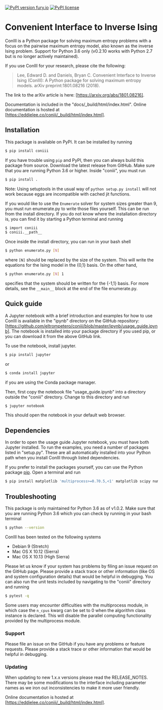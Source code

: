 [![PyPI version fury.io](https://badge.fury.io/py/coniii.svg)](https://pypi.python.org/pypi/coniii/) [![PyPI license](https://img.shields.io/pypi/l/coniii.svg)](https://pypi.python.org/pypi/coniii/)

# Convenient Interface to Inverse Ising

ConIII is a Python package for solving maximum entropy problems with a focus on the pairwise maximum
entropy model, also known as the inverse Ising problem. Support for Python 3.6 only (v0.2.10 works
with Python 2.7 but is no longer actively maintained).

If you use ConIII for your research, please cite the following:
> Lee, Edward D. and Daniels, Bryan C.  Convenient Interface to Inverse Ising (ConIII): A Python package for solving maximum entropy models.  arXiv preprint:1801.08216 (2018).

The link to the arXiv article is here: [https://arxiv.org/abs/1801.08216]. 

Documentation is included in the "docs/\_build/html/index.html". Online documentation is hosted at
[https://eddielee.co/coniii/_build/html/index.html].

## Installation
This package is available on PyPI. It can be installed by running  
```bash
$ pip install coniii
```

If you have trouble using `pip` and PyPI, then you can always build this package from source.
Download the latest release from GitHub. Make sure that you are running Python 3.6 or higher.  Inside
"coniii", you must run
```bash
$ pip install .
```

Note: Using setuptools in the usual way of `python setup.py install` will not work because eggs are
incompatible with cached jit functions.

If you would like to use the `Enumerate` solver for system sizes greater than 9, you must run
enumerate.py to write those files yourself. This can be run from the install directory.  If you do
not know where the installation directory is, you can find it by starting a Python terminal and
running
```bash
$ import coniii
$ coniii.__path__
```

Once inside the install directory, you can run in your bash shell
```bash
$ python enumerate.py [N]
```

where `[N]` should be replaced by the size of the system. This will write the equations for the Ising model in
the {0,1} basis. On the other hand,

```bash
$ python enumerate.py [N] 1
```

specifies that the system should be written for the {-1,1} basis.  For more details, see the `__main__`
block at the end of the file enumerate.py.

## Quick guide

A Jupyter notebook with a brief introduction and examples for how to use ConIII is available in the "ipynb"
directory on the GitHub repository:
[https://github.com/eltrompetero/coniii/blob/master/ipynb/usage_guide.ipynb].  The notebook is installed into
your package directory if you used pip, or you can download it from the above GitHub link.

To use the notebook, install jupyter.
```bash
$ pip install jupyter
```
or
```bash
$ conda install jupyter
```
if you are using the Conda package manager.

Then, first copy the notebook file "usage_guide.ipynb" into a directory outside the "coniii"
directory.  Change to this directory and run
```bash
$ jupyter notebook
```

This should open the notebook in your default web browser.

## Dependencies

In order to open the usage guide Jupyter notebook, you must have both Jupyter installed. To run the examples,
you need a number of packages listed in "setup.py". These are all automatically installed into your Python
path when you install ConIII through listed dependencies.

If you prefer to install the packages yourself, you can use the Python package
[pip](https://pypi.org/project/pip/).  Open a terminal and run
```bash
$ pip install matplotlib 'multiprocess>=0.70.5,<1' matplotlib scipy numpy 'numba>=0.39.0,<1' dill joblib
```

## Troubleshooting
This package is only maintained for Python 3.6 as of v1.0.2. Make sure that you are running
Python 3.6 which you can check by running in your bash terminal
```bash
$ python --version
```

ConIII has been tested on the following systems
* Debian 9 (Stretch)
* Mac OS X 10.12 (Sierra)
* Mac OS X 10.13 (High Sierra)

Please let us know if your system has problems by filing an issue request on the GitHub page. Please provide a
stack trace or other information (like OS and system configuration details) that would be helpful in
debugging. You can also run the unit tests included by navigating to the "coniii" directory and running

```bash
$ pytest -q
```

Some users may encounter difficulties with the multiprocess module, in which case the `n_cpus` kwarg can be
set to 0 when the algorithm class instance is declared.  This will disable the parallel computing
functionality provided by the multiprocess module.

### Support
Please file an issue on the GitHub if you have any problems or feature requests. Please provide a
stack trace or other information that would be helpful in debugging.

### Updating
When updating to new 1.x.x versions please read the RELEASE_NOTES. There may be some modifications to
the interface including parameter names as we iron out inconsistencies to make it more user friendly.

Online documentation is hosted at [https://eddielee.co/coniii/_build/html/index.html].

